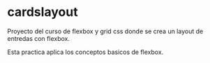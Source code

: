 # cardslayout

Proyecto del curso de flexbox y grid css donde se crea un layout de entredas
con flexbox.

Esta practica aplica los conceptos basicos de flexbox.